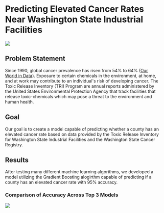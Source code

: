 # Predicting Elevated Cancer Rates Near Washington State Industrial Facilities

<img src='https://github.com/nbcarroll/Projects/blob/main/Capstone/factory.png'>

## Problem Statement

Since 1990, global cancer prevalence has risen from 54% to 64% ([Our World in Data](https://ourworldindata.org/cancer#:~:text=Global%20cancer%20prevalence%20has%20risen,(largely%20due%20to%20smoking).)). Exposure to certain chemicals in the environment, at home, and at work may contribute to an individual's risk of developing cancer. The Toxic Release Inventory (TRI) Program are annual reports administered by the United States Environmental Protection Agency that track facilities that release toxic-chemicals which may pose a threat to the environment and human health.

## Goal

Our goal is to create a model capable of predicting whether a county has an elevated cancer rate based on data provided by the Toxic Release Inventory for Washington State Industrial Facilities and the Washington State Cancer Registry.

## Results

After testing many different machine learning algorithms, we developed a model utilizing the Gradient Boosting alogirthm capable of predicting if a county has an elevated cancer rate with 95% accuracy.

### Comparison of Accuracy Across Top 3 Models
<img src='https://github.com/nbcarroll/Projects/blob/main/Capstone/ModelPerformance.jpg'>
